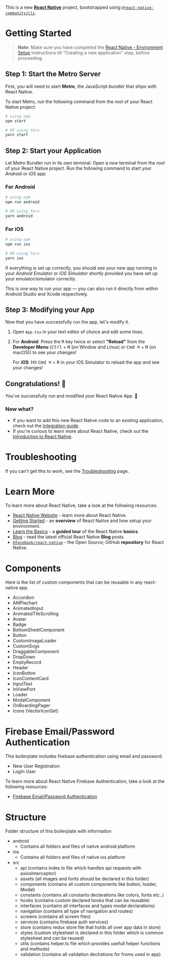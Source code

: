 This is a new [**React Native**](https://reactnative.dev) project, bootstrapped using [`@react-native-community/cli`](https://github.com/react-native-community/cli).

# Getting Started

>**Note**: Make sure you have completed the [React Native - Environment Setup](https://reactnative.dev/docs/environment-setup) instructions till "Creating a new application" step, before proceeding.

## Step 1: Start the Metro Server

First, you will need to start **Metro**, the JavaScript _bundler_ that ships _with_ React Native.

To start Metro, run the following command from the _root_ of your React Native project:

```bash
# using npm
npm start

# OR using Yarn
yarn start
```

## Step 2: Start your Application

Let Metro Bundler run in its _own_ terminal. Open a _new_ terminal from the _root_ of your React Native project. Run the following command to start your _Android_ or _iOS_ app:

### For Android

```bash
# using npm
npm run android

# OR using Yarn
yarn android
```

### For iOS

```bash
# using npm
npm run ios

# OR using Yarn
yarn ios
```

If everything is set up _correctly_, you should see your new app running in your _Android Emulator_ or _iOS Simulator_ shortly provided you have set up your emulator/simulator correctly.

This is one way to run your app — you can also run it directly from within Android Studio and Xcode respectively.

## Step 3: Modifying your App

Now that you have successfully run the app, let's modify it.

1. Open `App.tsx` in your text editor of choice and edit some lines.
2. For **Android**: Press the <kbd>R</kbd> key twice or select **"Reload"** from the **Developer Menu** (<kbd>Ctrl</kbd> + <kbd>M</kbd> (on Window and Linux) or <kbd>Cmd ⌘</kbd> + <kbd>M</kbd> (on macOS)) to see your changes!

   For **iOS**: Hit <kbd>Cmd ⌘</kbd> + <kbd>R</kbd> in your iOS Simulator to reload the app and see your changes!

## Congratulations! :tada:

You've successfully run and modified your React Native App. :partying_face:

### Now what?

- If you want to add this new React Native code to an existing application, check out the [Integration guide](https://reactnative.dev/docs/integration-with-existing-apps).
- If you're curious to learn more about React Native, check out the [Introduction to React Native](https://reactnative.dev/docs/getting-started).

# Troubleshooting

If you can't get this to work, see the [Troubleshooting](https://reactnative.dev/docs/troubleshooting) page.

# Learn More

To learn more about React Native, take a look at the following resources:

- [React Native Website](https://reactnative.dev) - learn more about React Native.
- [Getting Started](https://reactnative.dev/docs/environment-setup) - an **overview** of React Native and how setup your environment.
- [Learn the Basics](https://reactnative.dev/docs/getting-started) - a **guided tour** of the React Native **basics**.
- [Blog](https://reactnative.dev/blog) - read the latest official React Native **Blog** posts.
- [`@facebook/react-native`](https://github.com/facebook/react-native) - the Open Source; GitHub **repository** for React Native.


# Components

Here is the list of custom components that can be reusable in any react-native app.

- Accordion
- AMPiechart
- AnimatedInput
- AnimatedTileScrolling
- Avatar
- Badge
- BottomSheetComponent
- Button
- CustomImageLoader
- CustomSvgs
- DraggableComponent
- DropDown
- EmptyRecord
- Header
- IconButton
- IconContentCard
- InputText
- InViewPort
- Loader
- ModalComponent
- OnBoardingPager
- Icons (VectorIconSet)

# Firebase Email/Password Authentication

This boilerplate includes firebase authentication using email and password. 
- New User Registration
- LogIn User

To learn more about React Native Firebase Authentication, take a look at the following resources:
- [Firebase Email/Password Authentication](https://rnfirebase.io/auth/usage)

# Structure
 
Folder structure of this boilerplate with information

- android 
   - Contains all folders and files of native android platform
- ios
   - Contains all folders and files of native ios platform
- src
   - api (contains index.ts file which handles api requests with axiosInterceptor)
   - assets (all images and fonts should be declared in this folder)
   - components (contains all custom components like button, loader, Modal)
   - constants (contains all constants declarations like colors, fonts etc..)
   - hooks (contains custom declared hooks that can be reusable)
   - interfaces (contains all interfaces and types modal declarations)
   - navigation (contains all type of navigation and routes)
   - screens (contains all screen files)
   - services (contains firebase auth services)
   - store (contains redux store file that holds all over app data in store)
   - styles (custom stylesheet is declared in this folder which is common stylesheet and can be reused)
   - utils (contains helper.ts file which provides usefull helper functions and methods)
   - validation (contains all validation declrations for froms used in app)




